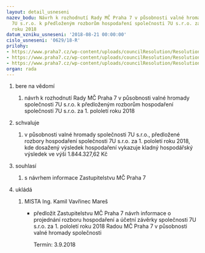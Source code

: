 ```yaml
---
layout: detail_usneseni
nazev_bodu: Návrh k rozhodnutí Rady MČ Praha 7 v působnosti valné hromady společnosti
  7U s.r.o. k předloženým rozborům hospodaření společnosti 7U s.r.o. za 1. pololetí
  roku 2018
datum_vzniku_usneseni: '2018-08-21 00:00:00'
cislo_usneseni: '0629/18-R'
prilohy:
- https://www.praha7.cz/wp-content/uploads/councilResolution/Resolutions/30182/export/01_7U1p18~385045.docx
- https://www.praha7.cz/wp-content/uploads/councilResolution/Resolutions/30182/export/02_7U1p18~385044.pdf
- https://www.praha7.cz/wp-content/uploads/councilResolution/Resolutions/30182/export/export~385613.pdf
organ: rada
---
```

<ol id="urzList" class="urzList_view"><li id="" class="urzClass1"><span name="1">bere na vědomí</span><ol class="urzOlClass" id=""><li style="text-align: left;" id="" class="urzClass2"><span><p>návrh k rozhodnutí Rady MČ Praha 7 v působnosti valné hromady společnosti 7U s.r.o. k předloženým rozborům hospodaření společnosti 7U s.r.o. za 1.&nbsp;pololetí roku 2018</p></span></li></ol></li><li id="" class="urzClass1"><span name="24">schvaluje</span><ol class="urzOlClass"><li style="text-align: left;" id="" class="urzClass2"><span><p>v působnosti valné hromady společnosti 7U s.r.o., předložené rozbory hospodaření společnosti 7U s.r.o. za 1.&nbsp;pololetí roku 2018, kde dosažený výsledek hospodaření vykazuje kladný hospodářský výsledek ve výši&nbsp;1.844.327,62 Kč<br></p></span></li></ol></li><li id="" class="urzClass1"><span name="26">souhlasí</span><ol class="urzOlClass"><li style="text-align: left;" id="" class="urzClass2"><span><p>s návrhem informace Zastupitelstvu MČ Praha 7</p></span></li></ol></li><li class="urzClass1" id="urzUkoly"><span name="1">ukládá</span><ol class="urzOlClass"><li class="urzClass2"><span><p>MISTA Ing. Kamil Vavřinec Mareš</p></span><ul class="urzUlClass"><li class="urzClass3"><span><p>předložit Zastupitelstvu MČ Praha 7 návrh informace o projednání rozboru hospodaření a účetní závěrky společnosti 7U s.r.o. za 1. pololetí roku 2018 Radou MČ Praha 7 v působnosti valné hromady společnosti</p></span><span class="urzUkolTermin">  Termín:&nbsp;3.9.2018</span></li></ul></li></ol></li></ol>